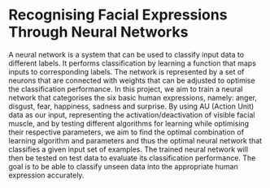 # Recognising Facial Expressions Through Neural Networks
A neural network is a system that can be used to classify input data to different labels. It performs classification by learning a function that maps inputs to corresponding labels. The network is represented by a set of neurons that are connected with weights that can be adjusted to optimise the classification performance. In this project, we aim to train a neural network that categorises the six basic human expressions, namely: anger, disgust, fear, happiness, sadness and surprise. By using AU (Action Unit) data as our input, representing the activation/deactivation of visible facial muscle, and by testing different algorithms for learning while optimising their respective parameters, we aim to find the optimal combination of learning algorithm and parameters and thus the optimal neural network that classifies a given input set of examples. The trained neural network will then be tested on test data to evaluate its classification performance. The goal is to be able to classify unseen data into the appropriate human expression accurately.
